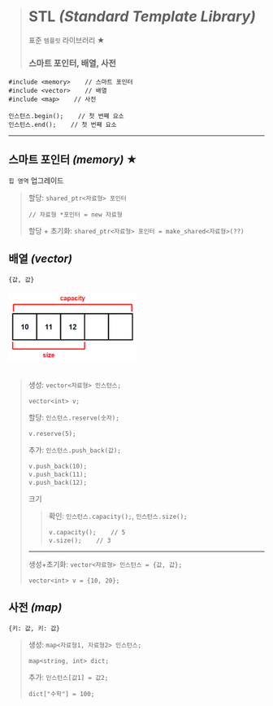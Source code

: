 ># STL *(Standard Template Library)*
>표준 `템플릿` 라이브러리 ★
>
>### 스마트 포인터, 배열, 사전
```angular2html
#include <memory>    // 스마트 포인터
#include <vector>    // 배열
#include <map>    // 사전

인스턴스.begin();    // 첫 번째 요소
인스턴스.end();    // 첫 번째 요소
```
---

## 스마트 포인터 *(memory)* ★
`힙 영역` 업그레이드
>할당: `shared_ptr<자료형> 포인터`
>```
>// 자료형 *포인터 = new 자료형
>```
>
>할당 + 초기화: `shared_ptr<자료형> 포인터 = make_shared<자료형>(??)`

## 배열 *(vector)*
`{값, 값}`
###### <img src = 'img/배열.png' width='50%'>
>생성: `vector<자료형> 인스턴스;`
>```
>vector<int> v;
>```
>
>할당: `인스턴스.reserve(숫자);`
>```
>v.reserve(5);
>```
>
>추가: `인스턴스.push_back(값);`
>```
>v.push_back(10);
>v.push_back(11);
>v.push_back(12);
>```
>
>크기
>>확인: `인스턴스.capacity();`, `인스턴스.size();`
>>```
>>v.capacity();    // 5
>>v.size();    // 3
>>```
>
>---
>
>생성+초기화: `vector<자료형> 인스턴스 = {값, 값};`
>```
>vector<int> v = {10, 20};
>```

## 사전 *(map)*
`{키: 값, 키: 값}`
>생성: `map<자료형1, 자료형2> 인스턴스;`
>```
>map<string, int> dict;
>```
>
>추가: `인스턴스[값1] = 값2;`
>```
>dict["수학"] = 100;
>```